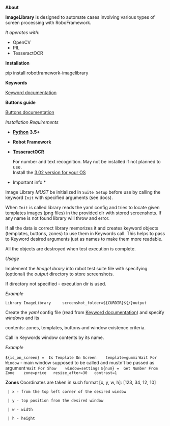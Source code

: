 **About**

**ImageLibrary** is designed to automate cases involving various types of screen processing with RoboFramework.


*It operates with:*

- OpenCV
- PIL
- TesseractOCR


**Installation**

pip install robotframework-imagelibrary

**Keywords**

[Keyword documentation](https://simakvokka.github.io/robotframework-imagelibrary/ImageLibrary.html)

**Buttons guide**

[Buttons documentation](https://simakvokka.github.io/robotframework-imagelibrary/ButtonsGuide.html)


*Installation Requirements*

- **[Python](https://www.python.org/downloads/)**  **3.5+** 

- **Robot Framework**

- **[TesseractOCR](https://github.com/tesseract-ocr/tesseract)** 

    For number and text recognition. May not be installed if not planned to use.</br>
    Install the [3.02 version for your OS](https://github.com/tesseract-ocr/tesseract/wiki)
	

* Important info *

Image Library *MUST* be initialized in `Suite Setup` before use by calling the keyword `Init` with specified arguments (see docs).

When `Init` is called library reads the yaml config and tries to locate given templates images (png files) in the provided dir with stored screenshots. If any name is not found library will throw and error.

If all the data is correct library memorizes it and creates keyword objects (templates, buttons, zones) to use them in Keywords call. This helps to pass to Keyword desired arguments just as names to make them more readable.

All the objects are destroyed when test execution is complete.


*Usage*

Implement the _ImageLibrary_ into robot test suite file with specifying (optional) the _output_ directory to store screenshots.

If directory not specified - execution dir is used.

_Example_

`Library ImageLibrary     screenshot_folder=${CURDIR}${/}output`


Create the *yaml* config file (read from [Keyword documentation](https://simakvokka.github.io/robotframework-imagelibrary/ImageLibrary.html)) and specify *windows* and its

contents: zones, templates, buttons and window existence criteria.

Call in Keywords window contents by its name.

_Example_ 

`${is_on_screen} =  Is Template On Screen    template=gummi` 
`Wait For Window` - main window supposed to be called and mustn't be passed as argument
`Wait For Show    window=settings` 
`${num} =  Get Number From Zone    zone=price   resize_after=30   contrast=1`


**Zones**
	Coordinates are taken in such format  [x, y, w, h]:  [123, 34, 12, 10]
	 
	 | x - from the top left corner of the desired window
	 
	 | y - top position from the desired window
	 
	 | w - width
	 
	 | h - height

